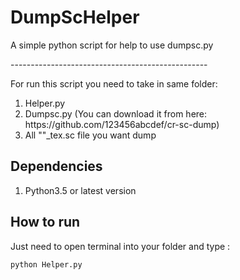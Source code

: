 # DumpScHelper
<p>A simple python script for help to use dumpsc.py</p> 
-------------------------------------------------
<p>For run this script you need to take in same folder:</p>
<ol>
<li>Helper.py</li>
<li>Dumpsc.py (You can download it from here: https://github.com/123456abcdef/cr-sc-dump)</li>
<li>All ""_tex.sc file you want dump</li>
</ol>
<h2>Dependencies</h2>
<ol>
<li>Python3.5 or latest version</li>
</ol>
<h2>How to run</h2>
<p>Just need to open terminal into your folder and type :</p>
<code>python Helper.py</code>
